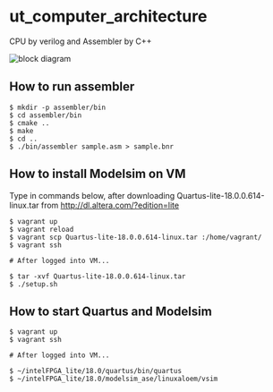# ut_computer_architecture
CPU by verilog and Assembler by C++

![block diagram](https://user-images.githubusercontent.com/18254663/42187783-3e05194a-7e8c-11e8-8edc-e667f98788ac.jpg "block diagram")

## How to run assembler
```
$ mkdir -p assembler/bin
$ cd assembler/bin
$ cmake ..
$ make
$ cd ..
$ ./bin/assembler sample.asm > sample.bnr
```

## How to install Modelsim on VM
Type in commands below, after downloading Quartus-lite-18.0.0.614-linux.tar from http://dl.altera.com/?edition=lite
```
$ vagrant up
$ vagrant reload
$ vagrant scp Quartus-lite-18.0.0.614-linux.tar :/home/vagrant/
$ vagrant ssh

# After logged into VM...

$ tar -xvf Quartus-lite-18.0.0.614-linux.tar
$ ./setup.sh
```

## How to start Quartus and Modelsim
```
$ vagrant up
$ vagrant ssh

# After logged into VM...

$ ~/intelFPGA_lite/18.0/quartus/bin/quartus
$ ~/intelFPGA_lite/18.0/modelsim_ase/linuxaloem/vsim
```
